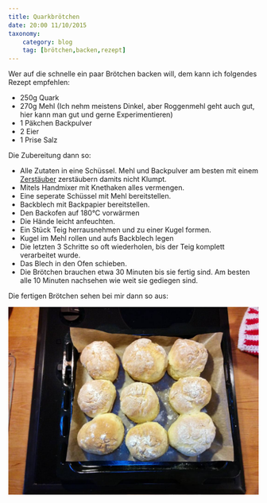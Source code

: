 ```yaml
---
title: Quarkbrötchen
date: 20:00 11/10/2015
taxonomy:
    category: blog
    tag: [brötchen,backen,rezept]
---
```


Wer auf die schnelle ein paar Brötchen backen will, dem kann ich folgendes Rezept empfehlen:
 
 * 250g Quark
 * 270g Mehl (Ich nehm meistens Dinkel, aber Roggenmehl geht auch gut, hier kann man gut und gerne Experimentieren)
 * 1 Päkchen Backpulver
 * 2 Eier
 * 1 Prise Salz

Die Zubereitung dann so:

 * Alle Zutaten in eine Schüssel. Mehl und Backpulver am besten mit einem [Zerstäuber](http://www.amazon.de/gp/product/B000X2ZROE/ref=as_li_tl?ie=UTF8&camp=1638&creative=6742&creativeASIN=B000X2ZROE&linkCode=as2&tag=httpsdatenknm-21) zerstäubern damits nicht Klumpt.
 * Mitels Handmixer mit Knethaken alles vermengen.
 * Eine seperate Schüssel mit Mehl bereitstellen.
 * Backblech mit Backpapier bereitstellen.
 * Den Backofen auf 180°C vorwärmen
 * Die Hände leicht anfeuchten.
 * Ein Stück Teig herrausnehmen und zu einer Kugel formen.
 * Kugel im Mehl rollen und aufs Backblech legen
 * Die letzten 3 Schritte so oft wiederholen, bis der Teig komplett verarbeitet wurde.
 * Das Blech in den Ofen schieben.
 * Die Brötchen brauchen etwa 30 Minuten bis sie fertig sind. Am besten alle 10 Minuten nachsehen wie weit sie gediegen sind.
 
Die fertigen Brötchen sehen bei mir dann so aus:

![broetchen](broetchen.jpg)